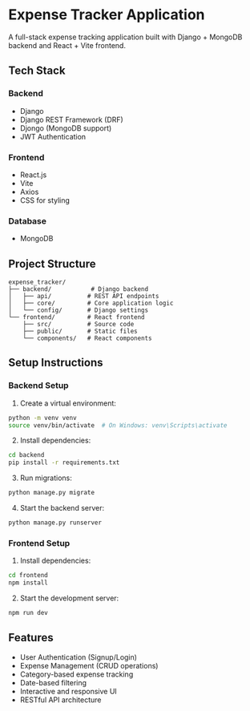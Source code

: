 # Expense Tracker Application

A full-stack expense tracking application built with Django + MongoDB backend and React + Vite frontend.

## Tech Stack

### Backend

- Django
- Django REST Framework (DRF)
- Djongo (MongoDB support)
- JWT Authentication

### Frontend

- React.js
- Vite
- Axios
- CSS for styling

### Database

- MongoDB

## Project Structure

```
expense_tracker/
├── backend/           # Django backend
│   ├── api/          # REST API endpoints
│   ├── core/         # Core application logic
│   └── config/       # Django settings
└── frontend/         # React frontend
    ├── src/          # Source code
    ├── public/       # Static files
    └── components/   # React components
```

## Setup Instructions

### Backend Setup

1. Create a virtual environment:

```bash
python -m venv venv
source venv/bin/activate  # On Windows: venv\Scripts\activate
```

2. Install dependencies:

```bash
cd backend
pip install -r requirements.txt
```

3. Run migrations:

```bash
python manage.py migrate
```

4. Start the backend server:

```bash
python manage.py runserver
```

### Frontend Setup

1. Install dependencies:

```bash
cd frontend
npm install
```

2. Start the development server:

```bash
npm run dev
```

## Features

- User Authentication (Signup/Login)
- Expense Management (CRUD operations)
- Category-based expense tracking
- Date-based filtering
- Interactive and responsive UI
- RESTful API architecture
